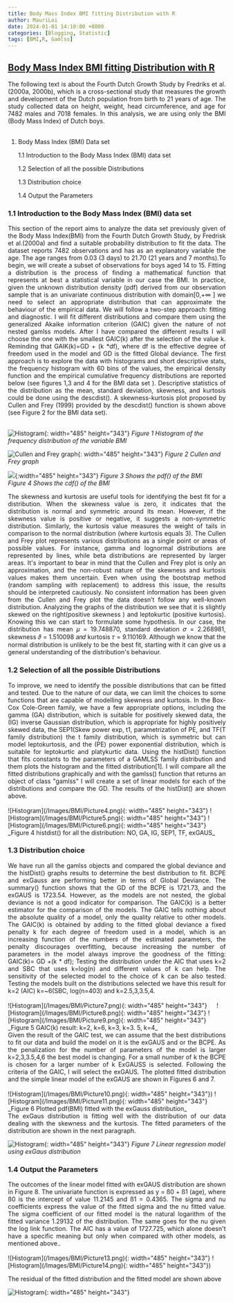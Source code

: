 ```yaml
---
title: Body Mass Index BMI fitting Distribution with R
author: MauriLoi
date: 2024-01-01 14:10:00 +0800
categories: [Blogging, Statistic]
tags: [BMI,R, Gamlss]
---
```


## [Body Mass Index BMI fitting Distribution with R](https://github.com/MauriLoi/Body-Mass-Index-BMI-fitting-Distribution-with-R)

<div align="justify"> The following text is about the Fourth Dutch Growth Study by Fredriks et al. (2000a, 2000b), which is a cross-sectional study that measures the growth and development of the Dutch population from birth to 21 years of age. The study collected data on height, weight, head circumference, and age for 7482 males and 7018 females. In this analysis, we are using only the BMI (Body Mass Index) of Dutch boys.  </div>   <br/>

1. Body Mass Index (BMI) Data set

   1.1  Introduction to the Body Mass Index (BMI) data set 
    
   1.2  Selection of all the possible Distributions

   1.3  Distribution choice
    
   1.4  Output the Parameters
   
### 1.1 Introduction to the Body Mass Index (BMI) data set  

<div align="justify"> This section of the report aims to analyze the data set previously given of the Body Mass Index(BMI) from the Fourth Dutch Growth Study, by Fredrisk et al.(2000a) and find a suitable probability distribution to fit the data. The dataset reports 7482 observations and has as an explanatory variable the age. The age ranges from 0.03 (3 days) to 21.70 (21 years and 7 months).To begin, we will create a subset of observations for boys aged 14 to 15. 
Fitting a distribution is the process of finding a mathematical function that represents at best a statistical variable in our case the BMI. In practice, given the unknown distribution density (pdf) derived from our observation sample that is an univariate continuous distribution with domain[0,+∞ ] we need to select an appropriate distribution that can approximate the behaviour of the empirical data. We will follow a two-step approach: fitting and diagnostic. I will fit different distributions and compare them using the generalized Akaike information criterion (GAIC) given the nature of not nested gamlss models. After I have compared the different results I will choose the one with the smallest GAIC(k) after the selection of the value k. Reminding that GAIK(k)=GD + (k *df), where df is the effective degree of freedom used in the model and GD is the fitted Global deviance. The first approach is to explore the data with histograms and short descriptive stats, the frequency histogram with 60 bins of the values, the empirical density function and the empirical cumulative frequency distributions are reported below (see figures 1,3 and 4 for the BMI data set ). Descriptive statistics of the distribution as the mean, standard deviation, skewness, and kurtosis could be done using the descdist(). A skewness-kurtosis plot proposed by Cullen and Frey (1999) provided by the descdist() function is shown above (see Figure 2 for the BMI data set). </div> <br/>

![Histogram](/Images/BMI/Picture1.png){: width="485" height="343"}
_Figure 1 Histogram of the frequency distribution of the variable BMI_

![Cullen and Frey graph](/Images/BMI/Picture2.png){: width="485" height="343"}
_Figure 2 Cullen and Frey graph_

![](/Images/BMI/Picture3.png){:width="485" height="343"}
_Figure 3 Shows the pdf() of the BMI_ 
&emsp;&emsp; _Figure 4 Shows the cdf() of the BMI_


<div align="justify"> The skewness and kurtosis are useful tools for identifying the best fit for a distribution. When the skewness value is zero, it indicates that the distribution is normal and symmetric around its mean. However, if the skewness value is positive or negative, it suggests a non-symmetric distribution.
Similarly, the kurtosis value measures the weight of tails in comparison to the normal distribution (where kurtosis equals 3). The Cullen and Frey plot represents various distributions as a single point or areas of possible values. For instance, gamma and lognormal distributions are represented by lines, while beta distributions are represented by larger areas. It's important to bear in mind that the Cullen and Frey plot is only an approximation, and the non-robust nature of the skewness and kurtosis values makes them uncertain. Even when using the bootstrap method (random sampling with replacement) to address this issue, the results should be interpreted cautiously. No consistent information has been given from the Cullen and Frey plot the data doesn’t follow any well-known distribution. Analyzing the graphs of the distribution we see that it is slightly skewed on the right(positive skewness ) and leptokurtic (positive kurtosis). Knowing this we can start to formulate some hypothesis. In our case, the distribution has mean 𝜇 = 19.748870, standard deviation 𝜎 = 2.268981, skewness 𝜗 = 1.510098 𝑎𝑛𝑑 kurtosis 𝜏 = 9.110169. Although we know that the normal distribution is unlikely to be the best fit, starting with it can give us a general understanding of the distribution's behaviour.</div>   

### 1.2 Selection of all the possible Distributions  

<div align="justify"> 
To improve, we need to identify the possible distributions that can be fitted and tested. Due to the nature of our data, we can limit the choices to some functions that are capable of modelling skewness and kurtosis. In the Box-Cox Cole-Green family, we have a few appropriate options, including the gamma (GA) distribution, which is suitable for positively skewed data, the (IG) inverse Gaussian distribution, which is appropriate for highly positively skewed data, the SEP1(Skew power exp, t1, parametrization of PE, and TF(T family distribution) the t family distribution, which is symmetric but can model leptokurtosis, and the (PE) power exponential distribution, which is suitable for leptokurtic and platykurtic data.
Using the histDist() function that fits constants to the parameters of a GAMLSS family distribution and them plots the histogram and the fitted distribution[1]. I will compare all the fitted distributions graphically and with the gamlss() function that returns an object of class "gamlss" I will create a set of linear models for each of the distributions and compare the GD. The results of the histDist() are shown above.  </div>  <br/>
![Histogram](/Images/BMI/Picture4.png){: width="485" height="343"}
![Histogram](/Images/BMI/Picture5.png){: width="485" height="343"}
![Histogram](/Images/BMI/Picture6.png){: width="485" height="343"}
_Figure 4  histdist() for all the distribution: NO, GA, IG, SEP1, TF, exGAUS_  

###  1.3 Distribution choice  

<div align="justify"> We have run all the gamlss objects and compared the global deviance and the histDist() graphs results to determine the best distribution to fit. BCPE and exGauss are performing better in terms of Global Deviance. The summary() function shows that the GD of the BCPE is 1721.73, and the exGAUS is 1723.54. However, as the models are not nested, the global deviance is not a good indicator for comparison. 
The GAIC(k) is a better estimator for the comparison of the models. The GAIC tells nothing about the absolute quality of a model, only the quality relative to other models. The GAIC(k) is obtained by adding to the fitted global deviance a fixed penalty k for each degree of freedom used in a model, which is an increasing function of the numbers of the estimated parameters, the penalty discourages overfitting, because increasing the number of parameters in the model always improve the goodness of the fitting:
GAIC(k)= GD +(k * df);
Testing the distribution under the AIC that uses k=2 and SBC that uses k=log(n) and different values of k can help. The sensitivity of the selected model to the choice of k can be also tested. Testing the models built on the distributions selected we have this result for k=2 (AIC) k=~6(SBC, log(n=403) and k=2.5,3,3.5,4.  </div>  <br/>
![Histogram](/Images/BMI/Picture7.png){: width="485" height="343"} &emsp; ![Histogram](/Images/BMI/Picture8.png){: width="485" height="343"}  
![Histogram](/Images/BMI/Picture9.png){: width="485" height="343"}
_Figure 5 GAIC(k) result: k=2, k=6, k=3, k=3. 5, k=4_  

<div align="justify"> Given the result of the GAIC test, we can assume that the best distributions to fit our data and build the model on it is the exGAUS and or the BCPE. As the penalization for the number of parameters of the model is larger k=2,3,3.5,4,6 the best model is changing. For a small number of k the BCPE is chosen for a larger number of k ExGAUSS is selected. Following the criteria of the GAIC, I will select the exGAUS. The plotted fitted distribution and the simple linear model of the exGAUS are shown in Figures 6 and 7.   </div>  <br/>
![Histogram](/Images/BMI/Picture10.png){: width="485" height="343"})  
![Histogram](/Images/BMI/Picture11.png){: width="485" height="343"}
_Figure 6 Plotted pdf(BMI) fitted with the exGauss distribution_  

<div align="justify"> The exGaus distribution is fitting well with the distribution of our data dealing with the skewness and the kurtosis. The fitted parameters of the distribution are shown in the next paragraph.  </div>  

![Histogram](/Images/BMI/Picture12.png){: width="485" height="343"}
_Figure 7 Linear regression model using exGaus distribution_  

###  1.4 Output the Parameters  

<div align="justify"> The outcomes of the linear model fitted with exGAUS distribution are shown in Figure 8. The univariate function is expressed as y = ß0 + ß1 (age), where ß0 is the intercept of value 11.2145 and ß1 = 0.4365. The sigma and nu coefficients express the value of the fitted sigma and the nu fitted value. The sigma coefficient of our fitted model is the natural logarithm of the fitted variance 1.29132 of the distribution. The same goes for the nu given the log link function. The AIC has a value of 1727.725, which alone doesn't have a specific meaning but only when compared with other models, as mentioned above..  </div>  <br>
![Histogram](/Images/BMI/Picture13.png){: width="485" height="343"}  
![Histogram](/Images/BMI/Picture14.png){: width="485" height="343"})  

The residual of the fitted distribution and the fitted model are shown above  

![Histogram](/Images/BMI/Picture15.png){: width="485" height="343"}  



